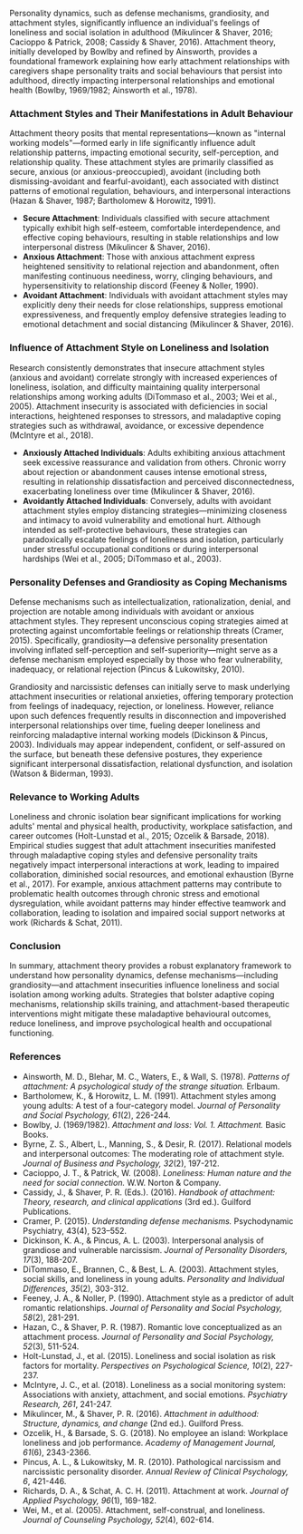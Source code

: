 Personality dynamics, such as defense mechanisms, grandiosity, and attachment styles, significantly influence an individual's feelings of loneliness and social isolation in adulthood (Mikulincer & Shaver, 2016; Cacioppo & Patrick, 2008; Cassidy & Shaver, 2016). Attachment theory, initially developed by Bowlby and refined by Ainsworth, provides a foundational framework explaining how early attachment relationships with caregivers shape personality traits and social behaviours that persist into adulthood, directly impacting interpersonal relationships and emotional health (Bowlby, 1969/1982; Ainsworth et al., 1978).

### Attachment Styles and Their Manifestations in Adult Behaviour

Attachment theory posits that mental representations—known as "internal working models"—formed early in life significantly influence adult relationship patterns, impacting emotional security, self-perception, and relationship quality. These attachment styles are primarily classified as secure, anxious (or anxious-preoccupied), avoidant (including both dismissing-avoidant and fearful-avoidant), each associated with distinct patterns of emotional regulation, behaviours, and interpersonal interactions (Hazan & Shaver, 1987; Bartholomew & Horowitz, 1991).

- **Secure Attachment**: Individuals classified with secure attachment typically exhibit high self-esteem, comfortable interdependence, and effective coping behaviours, resulting in stable relationships and low interpersonal distress (Mikulincer & Shaver, 2016).
- **Anxious Attachment**: Those with anxious attachment express heightened sensitivity to relational rejection and abandonment, often manifesting continuous neediness, worry, clinging behaviours, and hypersensitivity to relationship discord (Feeney & Noller, 1990).
- **Avoidant Attachment**: Individuals with avoidant attachment styles may explicitly deny their needs for close relationships, suppress emotional expressiveness, and frequently employ defensive strategies leading to emotional detachment and social distancing (Mikulincer & Shaver, 2016).

### Influence of Attachment Style on Loneliness and Isolation

Research consistently demonstrates that insecure attachment styles (anxious and avoidant) correlate strongly with increased experiences of loneliness, isolation, and difficulty maintaining quality interpersonal relationships among working adults (DiTommaso et al., 2003; Wei et al., 2005). Attachment insecurity is associated with deficiencies in social interactions, heightened responses to stressors, and maladaptive coping strategies such as withdrawal, avoidance, or excessive dependence (McIntyre et al., 2018).

- **Anxiously Attached Individuals**: Adults exhibiting anxious attachment seek excessive reassurance and validation from others. Chronic worry about rejection or abandonment causes intense emotional stress, resulting in relationship dissatisfaction and perceived disconnectedness, exacerbating loneliness over time (Mikulincer & Shaver, 2016).
- **Avoidantly Attached Individuals**: Conversely, adults with avoidant attachment styles employ distancing strategies—minimizing closeness and intimacy to avoid vulnerability and emotional hurt. Although intended as self-protective behaviours, these strategies can paradoxically escalate feelings of loneliness and isolation, particularly under stressful occupational conditions or during interpersonal hardships (Wei et al., 2005; DiTommaso et al., 2003).

### Personality Defenses and Grandiosity as Coping Mechanisms

Defense mechanisms such as intellectualization, rationalization, denial, and projection are notable among individuals with avoidant or anxious attachment styles. They represent unconscious coping strategies aimed at protecting against uncomfortable feelings or relationship threats (Cramer, 2015). Specifically, grandiosity—a defensive personality presentation involving inflated self-perception and self-superiority—might serve as a defense mechanism employed especially by those who fear vulnerability, inadequacy, or relational rejection (Pincus & Lukowitsky, 2010).

Grandiosity and narcissistic defenses can initially serve to mask underlying attachment insecurities or relational anxieties, offering temporary protection from feelings of inadequacy, rejection, or loneliness. However, reliance upon such defences frequently results in disconnection and impoverished interpersonal relationships over time, fueling deeper loneliness and reinforcing maladaptive internal working models (Dickinson & Pincus, 2003). Individuals may appear independent, confident, or self-assured on the surface, but beneath these defensive postures, they experience significant interpersonal dissatisfaction, relational dysfunction, and isolation (Watson & Biderman, 1993).

### Relevance to Working Adults

Loneliness and chronic isolation bear significant implications for working adults' mental and physical health, productivity, workplace satisfaction, and career outcomes (Holt-Lunstad et al., 2015; Ozcelik & Barsade, 2018). Empirical studies suggest that adult attachment insecurities manifested through maladaptive coping styles and defensive personality traits negatively impact interpersonal interactions at work, leading to impaired collaboration, diminished social resources, and emotional exhaustion (Byrne et al., 2017). For example, anxious attachment patterns may contribute to problematic health outcomes through chronic stress and emotional dysregulation, while avoidant patterns may hinder effective teamwork and collaboration, leading to isolation and impaired social support networks at work (Richards & Schat, 2011).

### Conclusion

In summary, attachment theory provides a robust explanatory framework to understand how personality dynamics, defense mechanisms—including grandiosity—and attachment insecurities influence loneliness and social isolation among working adults. Strategies that bolster adaptive coping mechanisms, relationship skills training, and attachment-based therapeutic interventions might mitigate these maladaptive behavioural outcomes, reduce loneliness, and improve psychological health and occupational functioning.

### References
- Ainsworth, M. D., Blehar, M. C., Waters, E., & Wall, S. (1978). *Patterns of attachment: A psychological study of the strange situation.* Erlbaum.
- Bartholomew, K., & Horowitz, L. M. (1991). Attachment styles among young adults: A test of a four-category model. *Journal of Personality and Social Psychology, 61*(2), 226-244.
- Bowlby, J. (1969/1982). *Attachment and loss: Vol. 1. Attachment.* Basic Books.
- Byrne, Z. S., Albert, L., Manning, S., & Desir, R. (2017). Relational models and interpersonal outcomes: The moderating role of attachment style. *Journal of Business and Psychology, 32*(2), 197-212.
- Cacioppo, J. T., & Patrick, W. (2008). *Loneliness: Human nature and the need for social connection.* W.W. Norton & Company.
- Cassidy, J., & Shaver, P. R. (Eds.). (2016). *Handbook of attachment: Theory, research, and clinical applications* (3rd ed.). Guilford Publications.
- Cramer, P. (2015). *Understanding defense mechanisms.* Psychodynamic Psychiatry, 43(4), 523–552.
- Dickinson, K. A., & Pincus, A. L. (2003). Interpersonal analysis of grandiose and vulnerable narcissism. *Journal of Personality Disorders, 17*(3), 188-207.
- DiTommaso, E., Brannen, C., & Best, L. A. (2003). Attachment styles, social skills, and loneliness in young adults. *Personality and Individual Differences, 35*(2), 303-312.
- Feeney, J. A., & Noller, P. (1990). Attachment style as a predictor of adult romantic relationships. *Journal of Personality and Social Psychology, 58*(2), 281-291.
- Hazan, C., & Shaver, P. R. (1987). Romantic love conceptualized as an attachment process. *Journal of Personality and Social Psychology, 52*(3), 511-524.
- Holt-Lunstad, J., et al. (2015). Loneliness and social isolation as risk factors for mortality. *Perspectives on Psychological Science, 10*(2), 227-237.
- McIntyre, J. C., et al. (2018). Loneliness as a social monitoring system: Associations with anxiety, attachment, and social emotions. *Psychiatry Research, 261*, 241-247.
- Mikulincer, M., & Shaver, P. R. (2016). *Attachment in adulthood: Structure, dynamics, and change* (2nd ed.). Guilford Press.
- Ozcelik, H., & Barsade, S. G. (2018). No employee an island: Workplace loneliness and job performance. *Academy of Management Journal, 61*(6), 2343-2366.
- Pincus, A. L., & Lukowitsky, M. R. (2010). Pathological narcissism and narcissistic personality disorder. *Annual Review of Clinical Psychology, 6*, 421-446.
- Richards, D. A., & Schat, A. C. H. (2011). Attachment at work. *Journal of Applied Psychology, 96*(1), 169-182.
- Wei, M., et al. (2005). Attachment, self-construal, and loneliness. *Journal of Counseling Psychology, 52*(4), 602-614.